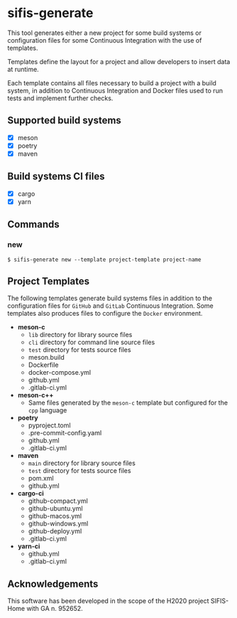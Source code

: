 # sifis-generate

This tool generates either a new project for some build systems or configuration
files for some Continuous Integration with the use of templates.

Templates define the layout for a project and allow developers to insert data
at runtime.

Each template contains all files necessary to build a project with a build
system, in addition to Continuous Integration and Docker files used to run
tests and implement further checks.

## Supported build systems

- [x] meson
- [x] poetry
- [x] maven

## Build systems CI files

- [x] cargo
- [x] yarn

## Commands

### new

```
$ sifis-generate new --template project-template project-name
```

## Project Templates

The following templates generate build systems files in addition to the
configuration files for `GitHub` and `GitLab` Continuous Integration.
Some templates also produces files to configure the `Docker` environment.

- **meson-c**
   - `lib` directory for library source files
   - `cli` directory for command line source files
   - `test` directory for tests source files
   - meson.build
   - Dockerfile
   - docker-compose.yml
   - github.yml
   - .gitlab-ci.yml
- **meson-c++**
    - Same files generated by the `meson-c` template but configured for
      the `cpp` language
- **poetry**
   - pyproject.toml
   - .pre-commit-config.yaml
   - github.yml
   - .gitlab-ci.yml
- **maven**
   - `main` directory for library source files
   - `test` directory for tests source files
   - pom.xml
   - github.yml
- **cargo-ci**
   - github-compact.yml
   - github-ubuntu.yml
   - github-macos.yml
   - github-windows.yml
   - github-deploy.yml
   - .gitlab-ci.yml
- **yarn-ci**
   - github.yml
   - .gitlab-ci.yml

## Acknowledgements

This software has been developed in the scope of the H2020 project SIFIS-Home with GA n. 952652.
